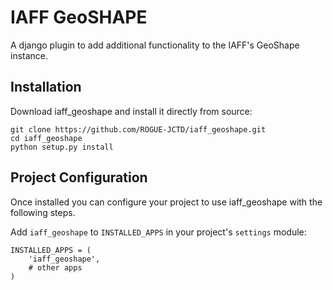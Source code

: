 IAFF GeoSHAPE
=============

A django plugin to add additional functionality to the IAFF's GeoShape instance.

Installation
------------
Download iaff_geoshape and install it directly from source:

```
git clone https://github.com/ROGUE-JCTD/iaff_geoshape.git
cd iaff_geoshape
python setup.py install
```

Project Configuration
---------------------

Once installed you can configure your project to use
iaff_geoshape with the following steps.

Add ``iaff_geoshape`` to ``INSTALLED_APPS`` in your project's
``settings`` module:

    INSTALLED_APPS = (
        'iaff_geoshape',
        # other apps
    )
